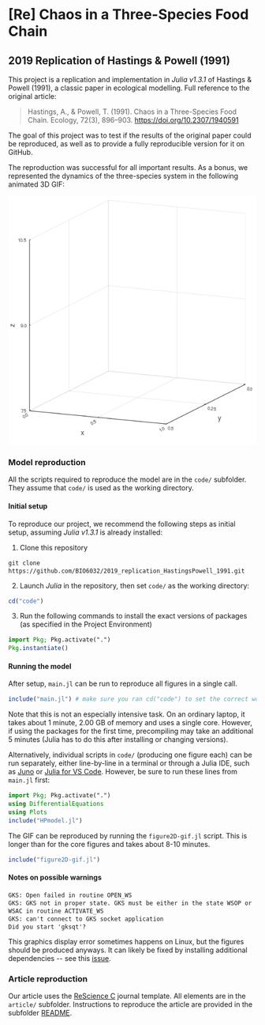# [Re] Chaos in a Three-Species Food Chain
## 2019 Replication of Hastings & Powell (1991)

This project is a replication and implementation in *Julia v1.3.1* of Hastings & Powell (1991), a classic paper in ecological modelling. Full reference to the original article:

> Hastings, A., & Powell, T. (1991). Chaos in a Three-Species Food Chain. Ecology, 72(3), 896–903. https://doi.org/10.2307/1940591

The goal of this project was to test if the results of the original paper could be reproduced, as well as to provide a fully reproducible version for it on GitHub.

The reproduction was successful for all important results. As a bonus, we represented the dynamics of the three-species system in the following animated 3D GIF:

![Animated three-dimensional phase plot](article/figures/figure2D.gif)

### Model reproduction

All the scripts required to reproduce the model are in the `code/` subfolder.
They assume that `code/` is used as the working directory.

#### Initial setup
To reproduce our project, we recommend the following steps as initial setup, assuming *Julia v1.3.1* is already installed:
1. Clone this repository
```
git clone https://github.com/BIO6032/2019_replication_HastingsPowell_1991.git
```
2. Launch *Julia* in the repository, then set `code/` as the working directory:
```julia
cd("code")
```
3. Run the following commands to install the exact versions of packages (as specified in the Project Environment)
```julia
import Pkg; Pkg.activate(".")
Pkg.instantiate()
```

#### Running the model
After setup, `main.jl` can be run to reproduce all figures in a single call.

```julia
include("main.jl") # make sure you ran cd("code") to set the correct working directory
```

Note that this is not an especially intensive task. On an ordinary laptop, it takes about 1 minute, 2.00 GB of memory and uses a single core. However, if using the packages for the first time, precompiling may take an additional 5 minutes (Julia has to do this after installing or changing versions).

Alternatively, individual scripts in `code/` (producing one figure each) can be run separately, either line-by-line in a terminal or through a Julia IDE, such as [Juno](https://junolab.org/) or [Julia for VS Code](https://www.julia-vscode.org/). However, be sure to run these lines from `main.jl` first:

```julia
import Pkg; Pkg.activate(".")
using DifferentialEquations
using Plots
include("HPmodel.jl")
```

The GIF can be reproduced by running the `figure2D-gif.jl` script. This is longer than for the core figures and takes about 8-10 minutes.

```julia
include("figure2D-gif.jl")
```

#### Notes on possible warnings

```
GKS: Open failed in routine OPEN_WS
GKS: GKS not in proper state. GKS must be either in the state WSOP or WSAC in routine ACTIVATE_WS
GKS: can't connect to GKS socket application
Did you start 'gksqt'?
```

This graphics display error sometimes happens on Linux, but the figures should be produced anyways. It can likely be fixed by installing additional dependencies -- see this [issue](https://github.com/JuliaPlots/Plots.jl/issues/1649#issuecomment-592198276).

### Article reproduction

Our article uses the [ReScience C](https://rescience.github.io/) journal template. All elements are in the `article/` subfolder. Instructions to reproduce the article are provided in the subfolder [README](article/README.md).
